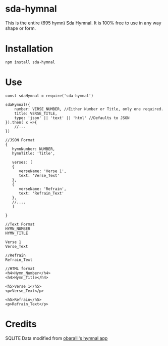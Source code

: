 # sda-hymnal
This is the entire (695 hymn) Sda Hymnal. It is 100% free to use in any way shape or form.

# Installation
```
npm install sda-hymnal
```
# Use
```
const sdaHymnal = require('sda-hymnal')

sdaHymnal({
    number: VERSE_NUMBER, //Either Number or Title, only one required.
    title: VERSE_TITLE,
    type: 'json' || 'text' || 'html' //Defaults to JSON
}).then( x =>{
    //...
})

//JSON Format
{
   hymnNumber: NUMBER,
   hymnTitle: 'Title',
   
   verses: [
   {
      verseName: 'Verse 1',
      text: 'Verse_Text'
   },
   {
      verseName: 'Refrain',
      text: 'Refrain_Text'
   },
   //....
   ]

}

//Text Format
HYMN_NUMBER
HYMN_TITLE

Verse 1
Verse_Text

//Refrain
Refrain_Text

//HTML format
<h4>Hymn_Number</h4>
<h4>Hymn_Title</h4>

<h5>Verse 1</h5>
<p>Verse_Text</p>

<h5>Refrain</h5>
<p>Refrain_Text</p>
```
# Credits
SQLITE Data modified from [obaralll's hymnal app](https://github.com/obaraIII/SDAHymnal)
